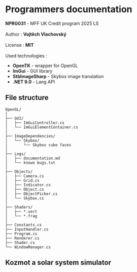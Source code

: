 # Programmers documentation
__NPRG031__ - MFF UK Credit program 2025 LS \
\
Author : __Vojtěch Vlachovský__ \
\
License : __MIT__ \
\
Used technologies : 
+ __OpenTK__ - wrapper for OpenGL
+ __ImGui__ - GUI library 
+ __StbImageSharp__ - Skybox image translation
+ __.NET 9.0__ - Lang API 

## File structure

```text
OpenGL/
│
├── GUI/
│   ├── ImGuiController.cs
│   └── ImGuiElementContainer.cs
│
├── ImageDependencies/
│   └── Skybox/
│       └── Skybox cube faces
│
├── Logs/
│   ├── documentation.md
│   └── known bugs.txt
│
├── Objects/
│   ├── Camera.cs
│   ├── Grid.cs
│   ├── Indicator.cs
│   ├── Object.cs
│   ├── ObjectPicker.cs
│   └── Skybox.cs
│
├── Shaders/
│   ├── *.vert
│   └── *.frag
│
├── Constants.cs
├── InputHandler.cs
├── Program.cs
├── Renderer.cs
├── Shader.cs
└── WindowManager.cs
```

## __Kozmot__  a solar system simulator  
